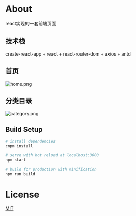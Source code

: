 # About
react实现的一套前端页面

## 技术栈
create-react-app + react + react-router-dom + axios + antd

## 首页
![home.png](https://i.loli.net/2020/02/07/J6Zn5TMVmb7qOpB.png)

## 分类目录
![category.png](https://i.loli.net/2020/02/07/tF7HW1vodpzlEfa.png)

## Build Setup

``` bash
# install dependencies
cnpm install

# serve with hot reload at localhost:3000
npm start

# build for production with minification
npm run build

```

# License

[MIT](https://github.com/haohaitao/react-demo/blob/master/LICENSE)